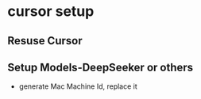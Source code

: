 # cursor setup 


## Resuse Cursor

## Setup Models-DeepSeeker or others

- generate Mac Machine Id, replace it

